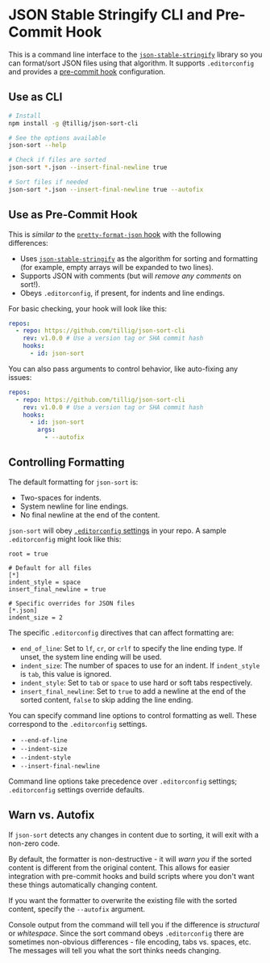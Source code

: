 # JSON Stable Stringify CLI and Pre-Commit Hook

This is a command line interface to the [`json-stable-stringify`](https://github.com/ljharb/json-stable-stringify) library so you can format/sort JSON files using that algorithm. It supports `.editorconfig` and provides a [pre-commit hook](https://pre-commit.com) configuration.

## Use as CLI

```sh
# Install
npm install -g @tillig/json-sort-cli

# See the options available
json-sort --help

# Check if files are sorted
json-sort *.json --insert-final-newline true

# Sort files if needed
json-sort *.json --insert-final-newline true --autofix
```

## Use as Pre-Commit Hook

This is _similar to_ the [`pretty-format-json` hook](https://github.com/pre-commit/pre-commit-hooks/blob/main/pre_commit_hooks/pretty_format_json.py) with the following differences:

- Uses [`json-stable-stringify`](https://github.com/ljharb/json-stable-stringify) as the algorithm for sorting and formatting (for example, empty arrays will be expanded to two lines).
- Supports JSON with comments (but will _remove any comments_ on sort!).
- Obeys `.editorconfig`, if present, for indents and line endings.

For basic checking, your hook will look like this:

```yaml
repos:
  - repo: https://github.com/tillig/json-sort-cli
    rev: v1.0.0 # Use a version tag or SHA commit hash
    hooks:
      - id: json-sort
```

You can also pass arguments to control behavior, like auto-fixing any issues:

```yaml
repos:
  - repo: https://github.com/tillig/json-sort-cli
    rev: v1.0.0 # Use a version tag or SHA commit hash
    hooks:
      - id: json-sort
        args:
          - --autofix
```

## Controlling Formatting

The default formatting for `json-sort` is:

- Two-spaces for indents.
- System newline for line endings.
- No final newline at the end of the content.

`json-sort` will obey [`.editorconfig` settings](https://editorconfig.org/) in your repo. A sample `.editorconfig` might look like this:

```text
root = true

# Default for all files
[*]
indent_style = space
insert_final_newline = true

# Specific overrides for JSON files
[*.json]
indent_size = 2
```

The specific `.editorconfig` directives that can affect formatting are:

- `end_of_line`: Set to `lf`, `cr`, or `crlf` to specify the line ending type. If unset, the system line ending will be used.
- `indent_size`: The number of spaces to use for an indent. If `indent_style` is `tab`, this value is ignored.
- `indent_style`: Set to `tab` or `space` to use hard or soft tabs respectively.
- `insert_final_newline`: Set to `true` to add a newline at the end of the sorted content, `false` to skip adding the line ending.

You can specify command line options to control formatting as well. These correspond to the `.editorconfig` settings.

- `--end-of-line`
- `--indent-size`
- `--indent-style`
- `--insert-final-newline`

Command line options take precedence over `.editorconfig` settings; `.editorconfig` settings override defaults.

## Warn vs. Autofix

If `json-sort` detects any changes in content due to sorting, it will exit with a non-zero code.

By default, the formatter is non-destructive - it will _warn you_ if the sorted content is different from the original content. This allows for easier integration with pre-commit hooks and build scripts where you don't want these things automatically changing content.

If you want the formatter to overwrite the existing file with the sorted content, specify the `--autofix` argument.

Console output from the command will tell you if the difference is _structural_ or _whitespace_. Since the sort command obeys `.editorconfig` there are sometimes non-obvious differences - file encoding, tabs vs. spaces, etc. The messages will tell you what the sort thinks needs changing.
